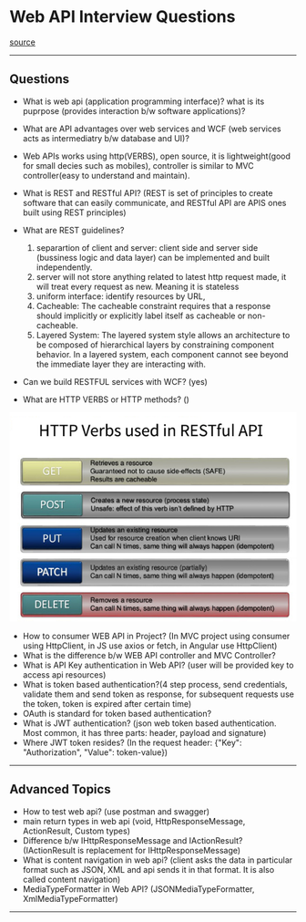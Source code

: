 # Web API Interview Questions
[source](https://www.youtube.com/watch?v=FySr1tusL8c&ab_channel=InterviewHappy)


--- --- 

## Questions

- What is web api (application programming interface)? what is its puprpose (provides interaction b/w software applications)?
- What are API advantages over web services and WCF (web services acts as intermediatry b/w database and UI)?
- Web APIs works using http(VERBS), open source, it is lightweight(good for small decies such as mobiles), controller is similar to MVC controller(easy to understand and maintain).
- What is REST and RESTful API? (REST is set of principles to create software that can easily communicate, and RESTful API are APIS ones built using REST principles)
- What are REST guidelines?
  1. separartion of client and server: client side and server side (bussiness logic and data layer) can be implemented and built independently.
  2. server will not store anything related to latest http request made, it will treat every request as new. Meaning it is stateless
  3. uniform interface: identify resources by URL, 
  4. Cacheable: The cacheable constraint requires that a response should implicitly or explicitly label itself as cacheable or non-cacheable.
  5. Layered System: The layered system style allows an architecture to be composed of hierarchical layers by constraining component behavior. In a layered system, each component cannot see beyond the immediate layer they are interacting with.

- Can we build RESTFUL services with WCF? (yes)
- What are HTTP VERBS or HTTP methods? ()

![image info](../Assets/HTTP-Verbs-RESTFUL-API.jpg "HTTP VERBS")

- How to consumer WEB API in Project? (In MVC project using consumer using HttpClient, in JS use axios or fetch, in Angular use HttpClient)
- What is the difference b/w WEB API controller and MVC Controller?
- What is API Key authentication in Web API? (user will be provided key to access api resources)
- What is token based authentication?(4 step process, send credentials, validate them and send token as response, for subsequent requests use the token, token is expired after certain time)
- OAuth is standard for token based authentication?
- What is JWT authentication? (json web token based authentication. Most common, it has three parts: header, payload and signature)
- Where JWT token resides? (In the request header: {"Key": "Authorization", "Value": token-value})

--- ---

## Advanced Topics

- How to test web api? (use postman and swagger)
- main return types in web api (void, HttpResponseMessage, ActionResult, Custom types)
- Difference b/w IHttpResponseMessage and IActionResult? (IActionResult is replacement for IHttpResponseMessage)
- What is content navigation in web api? (client asks the data in particular format such as JSON, XML and api sends it in that format. It is also called content navigation)
- MediaTypeFormatter in Web API? (JSONMediaTypeFormatter, XmlMediaTypeFormatter)

--- ---